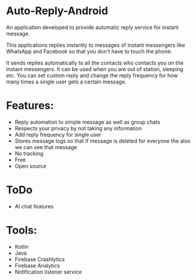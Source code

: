 # Auto-Reply-Android

An application developed to provide automatic reply service for instant message.

This applications replies instantly to messages of instant messengers like WhatsApp and Facebook so that you don't have to touch the phone.<br>

It sends replies automatically to all the contacts who contacts you on the instant messengers. It can be used when you are out of station, sleeping etc. You can set custom reply and change the reply frequency for how many times a single user gets a certain message.<br>

# Features: <br>
<ul>
<li>Reply automation to simple message as well as group chats</li>
<li>Respects your privacy by not taking any information</li>
<li>Add reply frequency for single user</li>
<li>Stores message logs so that if message is deleted for everyone the also we can see that message</li>
<li>No tracking</li>
<li>Free</li>
<li>Open source</li>
</ul>

# ToDo
<ul>
<li> AI chat features</li>
</ul>

# Tools: <br>
<ul>
<li>Kotlin</li>
<li>Java</li>
<li>Firebase Crashlytics</li>
<li>Firebase Analytics</li>
<li>Notification listener service</li>
<!-- <li>Python (For AI bot)</li> -->
<!-- <li>Chaquopy SDK for python</li> -->
<!-- <li>Python tools:</li>

  
``` text
  
``` -->
  
</ul>


For source code:<br>
https://www.github.com/it5prasoon/Auto-Reply-Android<br>


The application is under development phase so your code contribution helps us a lot. Check out the github repository, fork it and make pull requests. So see you there.<br>

This application is not associated with any company including whatsapp, facebook etc.<br>

You can contact me at: prasoonk187@gmail.com<br>
